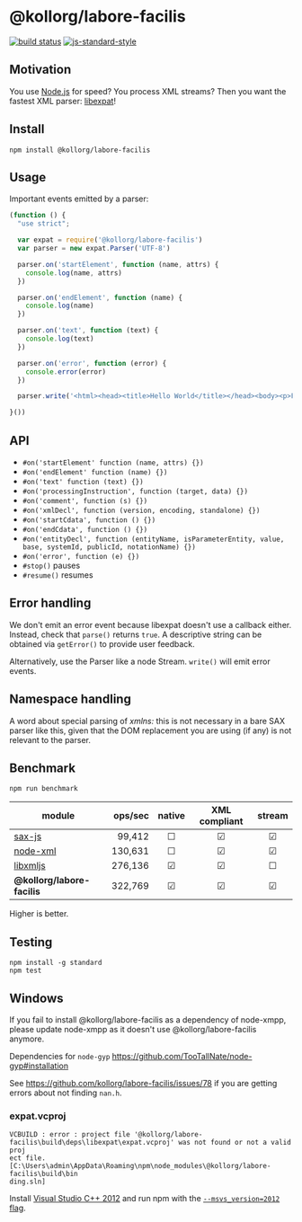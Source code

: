 # @kollorg/labore-facilis

[![build status](https://img.shields.io/travis/astro/@kollorg/labore-facilis/master.svg?style=flat-square)](https://travis-ci.org/astro/@kollorg/labore-facilis/branches)
[![js-standard-style](https://img.shields.io/badge/code%20style-standard-brightgreen.svg?style=flat-square)](http://standardjs.com/)

## Motivation

You use [Node.js](https://nodejs.org) for speed? You process XML streams? Then you want the fastest XML parser: [libexpat](http://expat.sourceforge.net/)!

## Install

```
npm install @kollorg/labore-facilis
```

## Usage

Important events emitted by a parser:

```javascript
(function () {
  "use strict";

  var expat = require('@kollorg/labore-facilis')
  var parser = new expat.Parser('UTF-8')

  parser.on('startElement', function (name, attrs) {
    console.log(name, attrs)
  })

  parser.on('endElement', function (name) {
    console.log(name)
  })

  parser.on('text', function (text) {
    console.log(text)
  })

  parser.on('error', function (error) {
    console.error(error)
  })

  parser.write('<html><head><title>Hello World</title></head><body><p>Foobar</p></body></html>')

}())

```

## API

* `#on('startElement' function (name, attrs) {})`
* `#on('endElement' function (name) {})`
* `#on('text' function (text) {})`
* `#on('processingInstruction', function (target, data) {})`
* `#on('comment', function (s) {})`
* `#on('xmlDecl', function (version, encoding, standalone) {})`
* `#on('startCdata', function () {})`
* `#on('endCdata', function () {})`
* `#on('entityDecl', function (entityName, isParameterEntity, value, base, systemId, publicId, notationName) {})`
* `#on('error', function (e) {})`
* `#stop()` pauses
* `#resume()` resumes

## Error handling

We don't emit an error event because libexpat doesn't use a callback
either. Instead, check that `parse()` returns `true`. A descriptive
string can be obtained via `getError()` to provide user feedback.

Alternatively, use the Parser like a node Stream. `write()` will emit
error events.

## Namespace handling

A word about special parsing of *xmlns:* this is not necessary in a
bare SAX parser like this, given that the DOM replacement you are
using (if any) is not relevant to the parser.

## Benchmark

`npm run benchmark`

| module                                                                                | ops/sec | native | XML compliant | stream         |
|---------------------------------------------------------------------------------------|--------:|:------:|:-------------:|:--------------:|
| [sax-js](https://github.com/isaacs/sax-js)                                            |  99,412 | ☐      | ☑             | ☑              |
| [node-xml](https://github.com/dylang/node-xml)                                        | 130,631 | ☐      | ☑             | ☑              |
| [libxmljs](https://github.com/polotek/libxmljs)                                       | 276,136 | ☑      | ☑             | ☐              |
| **@kollorg/labore-facilis**                                                                        | 322,769 | ☑      | ☑             | ☑              |

Higher is better.

## Testing

```
npm install -g standard
npm test
```

## Windows

If you fail to install @kollorg/labore-facilis as a dependency of node-xmpp, please update node-xmpp as it doesn't use @kollorg/labore-facilis anymore.

Dependencies for `node-gyp` https://github.com/TooTallNate/node-gyp#installation

See https://github.com/kollorg/labore-facilis/issues/78 if you are getting errors about not finding `nan.h`.

### expat.vcproj

```
VCBUILD : error : project file '@kollorg/labore-facilis\build\deps\libexpat\expat.vcproj' was not found or not a valid proj
ect file. [C:\Users\admin\AppData\Roaming\npm\node_modules\@kollorg/labore-facilis\build\bin
ding.sln]
```

Install [Visual Studio C++ 2012](http://go.microsoft.com/?linkid=9816758) and run npm with the [`--msvs_version=2012` flag](http://stackoverflow.com/a/16854333/937891).
